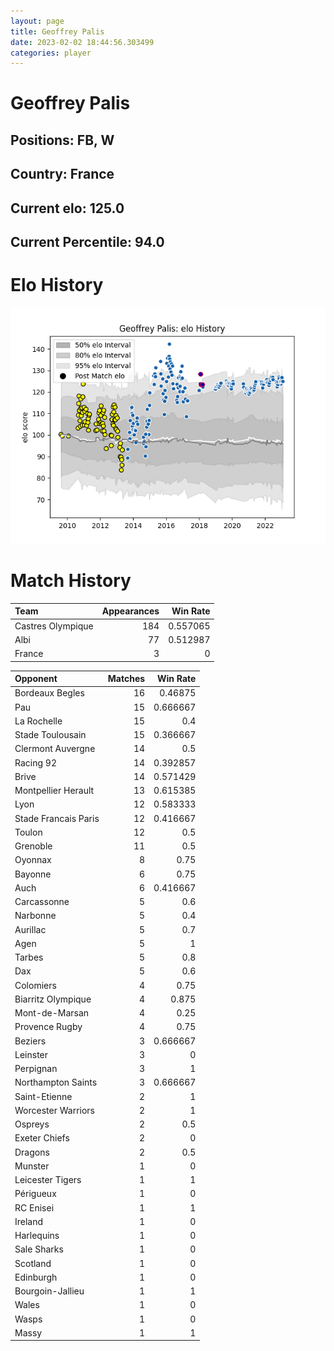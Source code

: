 ```yaml
---  
layout: page  
title: Geoffrey Palis  
date: 2023-02-02 18:44:56.303499  
categories: player  
---
```

# Geoffrey Palis

## Positions: FB, W

## Country: France

## Current elo: 125.0

## Current Percentile: 94.0

# Elo History


![elo history](history_GeoffreyPalis.png)
# Match History


| Team              |   Appearances |   Win Rate |
|:------------------|--------------:|-----------:|
| Castres Olympique |           184 |   0.557065 |
| Albi              |            77 |   0.512987 |
| France            |             3 |   0        |

| Opponent             |   Matches |   Win Rate |
|:---------------------|----------:|-----------:|
| Bordeaux Begles      |        16 |   0.46875  |
| Pau                  |        15 |   0.666667 |
| La Rochelle          |        15 |   0.4      |
| Stade Toulousain     |        15 |   0.366667 |
| Clermont Auvergne    |        14 |   0.5      |
| Racing 92            |        14 |   0.392857 |
| Brive                |        14 |   0.571429 |
| Montpellier Herault  |        13 |   0.615385 |
| Lyon                 |        12 |   0.583333 |
| Stade Francais Paris |        12 |   0.416667 |
| Toulon               |        12 |   0.5      |
| Grenoble             |        11 |   0.5      |
| Oyonnax              |         8 |   0.75     |
| Bayonne              |         6 |   0.75     |
| Auch                 |         6 |   0.416667 |
| Carcassonne          |         5 |   0.6      |
| Narbonne             |         5 |   0.4      |
| Aurillac             |         5 |   0.7      |
| Agen                 |         5 |   1        |
| Tarbes               |         5 |   0.8      |
| Dax                  |         5 |   0.6      |
| Colomiers            |         4 |   0.75     |
| Biarritz Olympique   |         4 |   0.875    |
| Mont-de-Marsan       |         4 |   0.25     |
| Provence Rugby       |         4 |   0.75     |
| Beziers              |         3 |   0.666667 |
| Leinster             |         3 |   0        |
| Perpignan            |         3 |   1        |
| Northampton Saints   |         3 |   0.666667 |
| Saint-Etienne        |         2 |   1        |
| Worcester Warriors   |         2 |   1        |
| Ospreys              |         2 |   0.5      |
| Exeter Chiefs        |         2 |   0        |
| Dragons              |         2 |   0.5      |
| Munster              |         1 |   0        |
| Leicester Tigers     |         1 |   1        |
| Périgueux            |         1 |   0        |
| RC Enisei            |         1 |   1        |
| Ireland              |         1 |   0        |
| Harlequins           |         1 |   0        |
| Sale Sharks          |         1 |   0        |
| Scotland             |         1 |   0        |
| Edinburgh            |         1 |   0        |
| Bourgoin-Jallieu     |         1 |   1        |
| Wales                |         1 |   0        |
| Wasps                |         1 |   0        |
| Massy                |         1 |   1        |